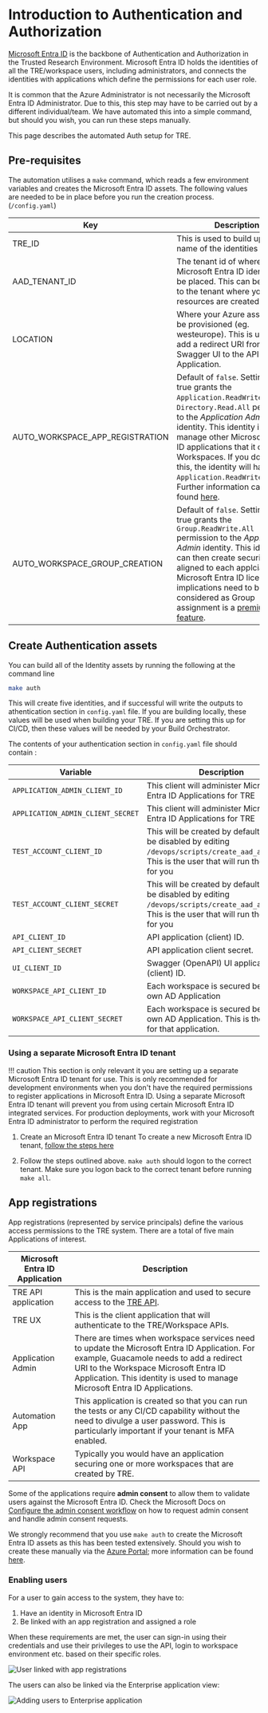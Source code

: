 # Introduction to Authentication and Authorization

[Microsoft Entra ID](https://learn.microsoft.com/en-us/entra/fundamentals/whatis) is the backbone of Authentication and Authorization in the Trusted Research Environment. Microsoft Entra ID holds the identities of all the TRE/workspace users, including administrators, and connects the identities with applications which define the permissions for each user role.

It is common that the Azure Administrator is not necessarily the Microsoft Entra ID Administrator. Due to this, this step may have to be carried out by a different individual/team. We have automated this into a simple command, but should you wish, you can run these steps manually.

This page describes the automated Auth setup for TRE.

## Pre-requisites
The automation utilises a `make` command, which reads a few environment variables and creates the Microsoft Entra ID assets. The following values are needed to be in place before you run the creation process. (`/config.yaml`)

| Key | Description |
| ----------- | ----------- |
|TRE_ID|This is used to build up the name of the identities|
|AAD_TENANT_ID|The tenant id of where your Microsoft Entra ID identities will be placed. This can be different to the tenant where your Azure resources are created.|
| LOCATION | Where your Azure assets will be provisioned (eg. westeurope). This is used to add a redirect URI from the Swagger UI to the API Application.|
|AUTO_WORKSPACE_APP_REGISTRATION| Default of `false`. Setting this to true grants the `Application.ReadWrite.All` and `Directory.Read.All` permission to the *Application Admin* identity. This identity is used to manage other Microsoft Entra ID applications that it owns, e.g. Workspaces. If you do not set this, the identity will have `Application.ReadWrite.OwnedBy`. Further information can be found&nbsp;[here](./identities/application_admin.md).|
|AUTO_WORKSPACE_GROUP_CREATION| Default of `false`. Setting this to true grants the `Group.ReadWrite.All` permission to the *Application Admin* identity. This identity can then create security groups aligned to each applciation role. Microsoft Entra ID licencing implications need to be considered as Group assignment is a [premium feature](https://docs.microsoft.com/en-us/azure/architecture/multitenant-identity/app-roles#roles-using-azure-ad-app-roles).|

## Create Authentication assets
You can build all of the Identity assets by running the following at the command line
```bash
make auth
```
This will create five identities, and if successful will write the outputs to athentication section in `config.yaml` file. If you are building locally, these values will be used when building your TRE. If you are setting this up for CI/CD, then these values will be needed by your Build Orchestrator.

The contents of your authentication section in `config.yaml` file should contain :

  | Variable | Description |
  | -------- | ----------- |
  | `APPLICATION_ADMIN_CLIENT_ID`| This client will administer Microsoft Entra ID Applications for TRE |
  | `APPLICATION_ADMIN_CLIENT_SECRET`| This client will administer Microsoft Entra ID Applications for TRE |
  | `TEST_ACCOUNT_CLIENT_ID`| This will be created by default, but can be disabled by editing `/devops/scripts/create_aad_assets.sh`. This is the user that will run the tests for you |
  | `TEST_ACCOUNT_CLIENT_SECRET` | This will be created by default, but can be disabled by editing `/devops/scripts/create_aad_assets.sh`. This is the user that will run the tests for you |
  | `API_CLIENT_ID` | API application (client) ID. |
  | `API_CLIENT_SECRET` | API application client secret. |
  | `UI_CLIENT_ID` | Swagger (OpenAPI) UI application (client) ID. |
  | `WORKSPACE_API_CLIENT_ID` | Each workspace is secured behind it's own AD Application|
  | `WORKSPACE_API_CLIENT_SECRET` | Each workspace is secured behind it's own AD Application. This is the secret for that application.|

### Using a separate Microsoft Entra ID tenant

!!! caution
    This section is only relevant it you are setting up a separate Microsoft Entra ID tenant for use.
    This is only recommended for development environments when you don't have the required permissions to register applications in Microsoft Entra ID.
    Using a separate Microsoft Entra ID tenant will prevent you from using certain Microsoft Entra ID integrated services.
    For production deployments, work with your Microsoft Entra ID administrator to perform the required registration

1. Create an Microsoft Entra ID tenant
    To create a new Microsoft Entra ID tenant, [follow the steps here](https://learn.microsoft.com/en-us/entra/identity-platform/quickstart-create-new-tenant)

1. Follow the steps outlined above. `make auth` should logon to the correct tenant. Make sure you logon back to the correct tenant before running `make all`.


## App registrations

App registrations (represented by service principals) define the various access permissions to the TRE system. There are a total of five main Applications of interest.

| Microsoft Entra ID Application | Description |
| ----------- | ----------- |
| TRE API application | This is the main application and used to secure access to the [TRE API](../tre-developers/api.md). |
| TRE UX | This is the client application that will authenticate to the TRE/Workspace APIs. |
| Application Admin | There are times when workspace services need to update the Microsoft Entra ID Application. For example, Guacamole needs to add a redirect URI to the Workspace Microsoft Entra ID Application. This identity is used to manage Microsoft Entra ID Applications. |
| Automation App | This application is created so that you can run the tests or any CI/CD capability without the need to divulge a user password. This is particularly important if your tenant is MFA enabled. |
| Workspace API | Typically you would have an application securing one or more workspaces that are created by TRE. |

Some of the applications require **admin consent** to allow them to validate users against the Microsoft Entra ID. Check the Microsoft Docs on [Configure the admin consent workflow](https://learn.microsoft.com/en-us/entra/identity/enterprise-apps/configure-admin-consent-workflow) on how to request admin consent and handle admin consent requests.

We strongly recommend that you use `make auth` to create the Microsoft Entra ID assets as this has been tested extensively. Should you wish to create these manually via the [Azure Portal](https://learn.microsoft.com/en-gb/entra/identity-platform/quickstart-register-app); more information can be found [here](./identities/auth-manual.md).

### Enabling users

For a user to gain access to the system, they have to:

1. Have an identity in Microsoft Entra ID
1. Be linked with an app registration and assigned a role

When these requirements are met, the user can sign-in using their credentials and use their privileges to use the API, login to workspace environment etc. based on their specific roles.

![User linked with app registrations](../assets/aad-user-linked-with-app-regs.png)

The users can also be linked via the Enterprise application view:

![Adding users to Enterprise application](../assets/adding-users-to-enterprise-application.png)
